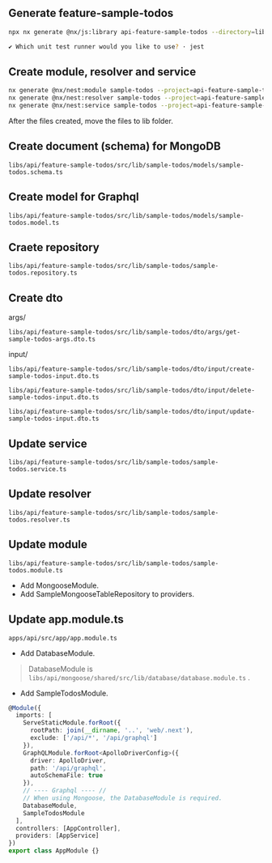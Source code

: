 ## Generate feature-sample-todos

```bash
npx nx generate @nx/js:library api-feature-sample-todos --directory=libs/api/mongoose/feature-sample-mongoose --importPath=@libs/api/mongoose/feature-sample-mongoose --tags=scope:api --bundler=swc

✔ Which unit test runner would you like to use? · jest
```

## Create module, resolver and service

```bash
nx generate @nx/nest:module sample-todos --project=api-feature-sample-todos
nx generate @nx/nest:resolver sample-todos --project=api-feature-sample-todos
nx generate @nx/nest:service sample-todos --project=api-feature-sample-todos
```

After the files created, move the files to lib folder.

## Create document (schema) for MongoDB

 `libs/api/feature-sample-todos/src/lib/sample-todos/models/sample-todos.schema.ts`

## Create model for Graphql

 `libs/api/feature-sample-todos/src/lib/sample-todos/models/sample-todos.model.ts`

## Craete repository

 `libs/api/feature-sample-todos/src/lib/sample-todos/sample-todos.repository.ts`

## Create dto

args/

 `libs/api/feature-sample-todos/src/lib/sample-todos/dto/args/get-sample-todos-args.dto.ts`

input/

 `libs/api/feature-sample-todos/src/lib/sample-todos/dto/input/create-sample-todos-input.dto.ts`

 `libs/api/feature-sample-todos/src/lib/sample-todos/dto/input/delete-sample-todos-input.dto.ts`

 `libs/api/feature-sample-todos/src/lib/sample-todos/dto/input/update-sample-todos-input.dto.ts`

## Update service

 `libs/api/feature-sample-todos/src/lib/sample-todos/sample-todos.service.ts`

## Update resolver

 `libs/api/feature-sample-todos/src/lib/sample-todos/sample-todos.resolver.ts`

## Update module

 `libs/api/feature-sample-todos/src/lib/sample-todos/sample-todos.module.ts`

* Add MongooseModule.
* Add SampleMongooseTableRepository to providers.

## Update app.module.ts

 `apps/api/src/app/app.module.ts`

* Add DatabaseModule.

> DatabaseModule is `libs/api/mongoose/shared/src/lib/database/database.module.ts` .

* Add SampleTodosModule.

```ts
@Module({
  imports: [
    ServeStaticModule.forRoot({
      rootPath: join(__dirname, '..', 'web/.next'),
      exclude: ['/api/*', '/api/graphql']
    }),
    GraphQLModule.forRoot<ApolloDriverConfig>({
      driver: ApolloDriver,
      path: '/api/graphql',
      autoSchemaFile: true
    }),
    // ---- Graphql ---- //
    // When using Mongoose, the DatabaseModule is required.
    DatabaseModule,
    SampleTodosModule
  ],
  controllers: [AppController],
  providers: [AppService]
})
export class AppModule {}
```

